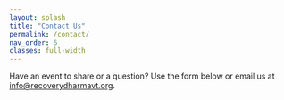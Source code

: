 ```yaml
---
layout: splash
title: "Contact Us"
permalink: /contact/
nav_order: 6
classes: full-width
---
```


Have an event to share or a question? Use the form below or email us at [info@recoverydharmavt.org](mailto:info@recoverydharmavt.org).

<!-- Embed Google Form below
<!-- <iframe src="YOUR_GOOGLE_FORM_URL" width="100%" height="600"></iframe>

To update the form, edit this file and replace the Google Form URL above. -->
